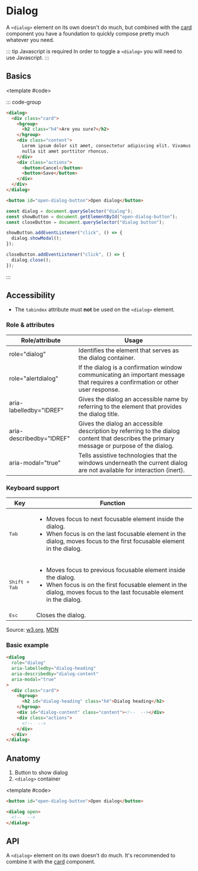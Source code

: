 <script setup>
  import Example from "../../.vitepress/theme/app/components/Example.vue"

	import {ref} from "vue"
	const dialog = ref()

	function openModal() {
		dialog.value?.showModal()
	}

	function closeModal() {
		dialog.value?.close()
	}
</script>

# Dialog

A `<dialog>` element on its own doesn't do much, but combined with the [card](/components/surfaces/card) component you have a foundation to quickly compose pretty much whatever you need.

::: tip Javascript is required
In order to toggle a `<dialog>` you will need to use Javascript.
:::

## Basics

<Example>
<template #example>
<button @click="openModal" class="tonal">Open dialog</button>

<dialog ref="dialog" role="dialog" aria-labelledby="dialog-heading" aria-modal="true" class="card elevated">
		<hgroup>
			<h2 id="dialog-heading" class="h4">Are you sure?</h2>
		</hgroup>
		<div class="content">
			Lorem ipsum dolor sit amet, consectetur adipiscing elit. Vivamus sodales,
      nulla sit amet porttitor rhoncus.
		</div>
		<div class="actions">
			<button @click="closeModal">Cancel</button>
			<button @click="closeModal">Save</button>
		</div>
</dialog>
</template>

<template #code>

::: code-group

```html [dialog.html]
<dialog>
  <div class="card">
    <hgroup>
      <h2 class="h4">Are you sure?</h2>
    </hgroup>
    <div class="content">
      Lorem ipsum dolor sit amet, consectetur adipiscing elit. Vivamus sodales,
      nulla sit amet porttitor rhoncus.
    </div>
    <div class="actions">
      <button>Cancel</button>
      <button>Save</button>
    </div>
  </div>
</dialog>

<button id="open-dialog-button">Open dialog</button>
```

```js [dialog.js]
const dialog = document.querySelector("dialog");
const showButton = document.getElementById("open-dialog-button");
const closeButton = document.querySelector("dialog button");

showButton.addEventListener("click", () => {
  dialog.showModal();
});

closeButton.addEventListener("click", () => {
  dialog.close();
});
```

:::

</template>
</Example>

## Accessibility

- The `tabindex` attribute must **not** be used on the `<dialog>` element.

### Role & attributes

| Role/attribute           | Usage                                                                                                                                      |
| ------------------------ | ------------------------------------------------------------------------------------------------------------------------------------------ |
| role="dialog"            | Identifies the element that serves as the dialog container.                                                                                |
| role="alertdialog"       | If the dialog is a confirmation window communicating an important message that requires a confirmation or other user response.             |
| aria-labelledby="IDREF"  | Gives the dialog an accessible name by referring to the element that provides the dialog title.                                            |
| aria-describedby="IDREF" | Gives the dialog an accessible description by referring to the dialog content that describes the primary message or purpose of the dialog. |
| aria-modal="true"        | Tells assistive technologies that the windows underneath the current dialog are not available for interaction (inert).                     |

### Keyboard support

| Key                    | Function                                                                                                                                                                                                    |
| ---------------------- | ----------------------------------------------------------------------------------------------------------------------------------------------------------------------------------------------------------- |
| <kbd>Tab</kbd>         | <ul><li>Moves focus to next focusable element inside the dialog.</li><li>When focus is on the last focusable element in the dialog, moves focus to the first focusable element in the dialog.</li></ul>     |
| <kbd>Shift + Tab</kbd> | <ul><li>Moves focus to previous focusable element inside the dialog.</li><li>When focus is on the first focusable element in the dialog, moves focus to the last focusable element in the dialog.</li></ul> |
| <kbd>Esc</kbd>         | Closes the dialog.                                                                                                                                                                                          |

Source: [w3.org](https://www.w3.org/WAI/ARIA/apg/patterns/dialog-modal/examples/dialog/#rps_label), [MDN](https://developer.mozilla.org/en-US/docs/Web/HTML/Element/dialog#accessibility)

### Basic example

```html {2,3,4,5,9,11}
<dialog
  role="dialog"
  aria-labelledby="dialog-heading"
  aria-describedby="dialog-content"
  aria-modal="true"
>
  <div class="card">
    <hgroup>
      <h2 id="dialog-heading" class="h4">Dialog heading</h2>
    </hgroup>
    <div id="dialog-content" class="content"><!--  --></div>
    <div class="actions">
      <!--  -->
    </div>
  </div>
</dialog>
```

## Anatomy

1. Button to show dialog
2. `<dialog>` container

<Example exampleClass="anatomy">
<template #example>
<button class="tonal">Open dialog</button>

<div style="background-color: light-dark(white,rgb(18,18,18)); display: flex; margin: 1rem 0 0 0; width:fit-content; padding: .5rem;">Dialog</div>
</template>

<template #code>

```html
<button id="open-dialog-button">Open dialog</button>

<dialog open>
  <!--  -->
</dialog>
```

</template>
</Example>

## API

A `<dialog>` element on its own doesn't do much. It's recommended to combine it with the [card](/components/surfaces/card) component.
